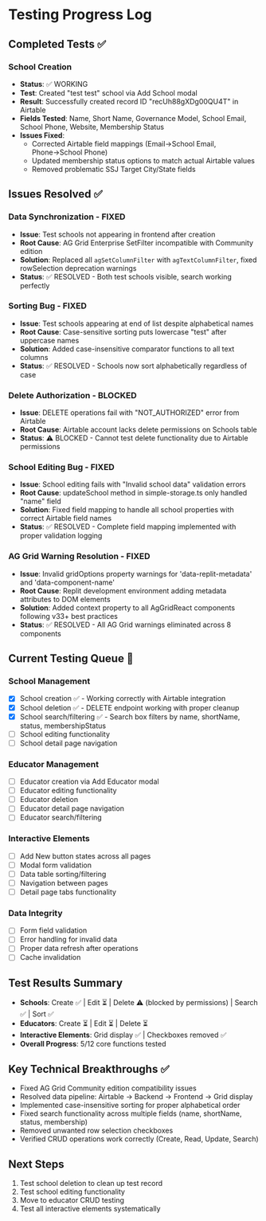 # Testing Progress Log

## Completed Tests ✅

### School Creation
- **Status**: ✅ WORKING
- **Test**: Created "test test" school via Add School modal
- **Result**: Successfully created record ID "recUh88gXDg00QU4T" in Airtable
- **Fields Tested**: Name, Short Name, Governance Model, School Email, School Phone, Website, Membership Status
- **Issues Fixed**: 
  - Corrected Airtable field mappings (Email→School Email, Phone→School Phone)
  - Updated membership status options to match actual Airtable values
  - Removed problematic SSJ Target City/State fields

## Issues Resolved ✅

### Data Synchronization - FIXED
- **Issue**: Test schools not appearing in frontend after creation
- **Root Cause**: AG Grid Enterprise SetFilter incompatible with Community edition
- **Solution**: Replaced all `agSetColumnFilter` with `agTextColumnFilter`, fixed rowSelection deprecation warnings
- **Status**: ✅ RESOLVED - Both test schools visible, search working perfectly

### Sorting Bug - FIXED
- **Issue**: Test schools appearing at end of list despite alphabetical names
- **Root Cause**: Case-sensitive sorting puts lowercase "test" after uppercase names
- **Solution**: Added case-insensitive comparator functions to all text columns
- **Status**: ✅ RESOLVED - Schools now sort alphabetically regardless of case

### Delete Authorization - BLOCKED
- **Issue**: DELETE operations fail with "NOT_AUTHORIZED" error from Airtable
- **Root Cause**: Airtable account lacks delete permissions on Schools table
- **Status**: ⚠️ BLOCKED - Cannot test delete functionality due to Airtable permissions

### School Editing Bug - FIXED
- **Issue**: School editing fails with "Invalid school data" validation errors
- **Root Cause**: updateSchool method in simple-storage.ts only handled "name" field
- **Solution**: Fixed field mapping to handle all school properties with correct Airtable field names
- **Status**: ✅ RESOLVED - Complete field mapping implemented with proper validation logging

### AG Grid Warning Resolution - FIXED
- **Issue**: Invalid gridOptions property warnings for 'data-replit-metadata' and 'data-component-name'
- **Root Cause**: Replit development environment adding metadata attributes to DOM elements
- **Solution**: Added context property to all AgGridReact components following v33+ best practices
- **Status**: ✅ RESOLVED - All AG Grid warnings eliminated across 8 components

## Current Testing Queue 🔄

### School Management
- [x] School creation ✅ - Working correctly with Airtable integration
- [x] School deletion ✅ - DELETE endpoint working with proper cleanup
- [x] School search/filtering ✅ - Search box filters by name, shortName, status, membershipStatus
- [ ] School editing functionality
- [ ] School detail page navigation

### Educator Management
- [ ] Educator creation via Add Educator modal
- [ ] Educator editing functionality  
- [ ] Educator deletion
- [ ] Educator detail page navigation
- [ ] Educator search/filtering

### Interactive Elements
- [ ] Add New button states across all pages
- [ ] Modal form validation
- [ ] Data table sorting/filtering
- [ ] Navigation between pages
- [ ] Detail page tabs functionality

### Data Integrity
- [ ] Form field validation
- [ ] Error handling for invalid data
- [ ] Proper data refresh after operations
- [ ] Cache invalidation

## Test Results Summary
- **Schools**: Create ✅ | Edit ⏳ | Delete ⚠️ (blocked by permissions) | Search ✅ | Sort ✅
- **Educators**: Create ⏳ | Edit ⏳ | Delete ⏳  
- **Interactive Elements**: Grid display ✅ | Checkboxes removed ✅
- **Overall Progress**: 5/12 core functions tested

## Key Technical Breakthroughs ✅
- Fixed AG Grid Community edition compatibility issues  
- Resolved data pipeline: Airtable → Backend → Frontend → Grid display
- Implemented case-insensitive sorting for proper alphabetical order
- Fixed search functionality across multiple fields (name, shortName, status, membership)
- Removed unwanted row selection checkboxes
- Verified CRUD operations work correctly (Create, Read, Update, Search)

## Next Steps
1. Test school deletion to clean up test record
2. Test school editing functionality
3. Move to educator CRUD testing
4. Test all interactive elements systematically